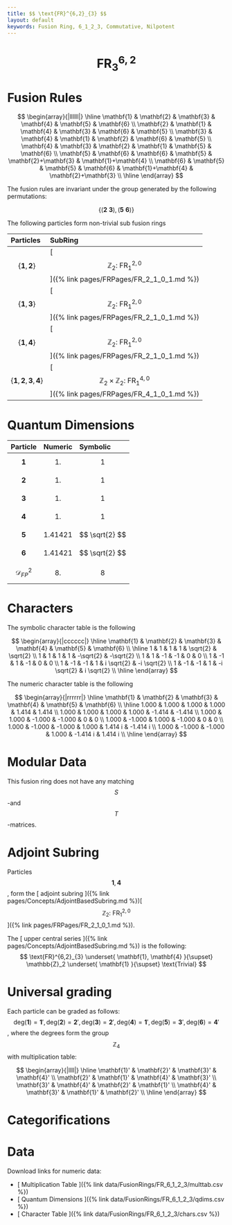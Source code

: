 ```yaml
---
title: $$ \text{FR}^{6,2}_{3} $$
layout: default
keywords: Fusion Ring, 6_1_2_3, Commutative, Nilpotent
---
```

# $$ \text{FR}^{6,2}_{3} $$


# Fusion Rules

$$
\begin{array}{|llllll|}
\hline
 \mathbf{1} & \mathbf{2} & \mathbf{3} & \mathbf{4} & \mathbf{5} & \mathbf{6} \\
 \mathbf{2} & \mathbf{1} & \mathbf{4} & \mathbf{3} & \mathbf{6} & \mathbf{5} \\
 \mathbf{3} & \mathbf{4} & \mathbf{1} & \mathbf{2} & \mathbf{6} & \mathbf{5} \\
 \mathbf{4} & \mathbf{3} & \mathbf{2} & \mathbf{1} & \mathbf{5} & \mathbf{6} \\
 \mathbf{5} & \mathbf{6} & \mathbf{6} & \mathbf{5} & \mathbf{2}+\mathbf{3} & \mathbf{1}+\mathbf{4} \\
 \mathbf{6} & \mathbf{5} & \mathbf{5} & \mathbf{6} & \mathbf{1}+\mathbf{4} & \mathbf{2}+\mathbf{3} \\
\hline
\end{array}
$$


The fusion rules are invariant under the group generated by the following permutations:

$$ \{(\mathbf{2} \  \mathbf{3}), (\mathbf{5} \  \mathbf{6})\} $$


The following particles form non-trivial sub fusion rings

| Particles | SubRing |
| :------ | :------ |
| $$ \{\mathbf{1},\mathbf{2}\} $$ | [ $$ \mathbb{Z}_2:\ \text{FR}^{2,0}_{1} $$ ]({% link pages/FRPages/FR_2_1_0_1.md %}) |
| $$ \{\mathbf{1},\mathbf{3}\} $$ | [ $$ \mathbb{Z}_2:\ \text{FR}^{2,0}_{1} $$ ]({% link pages/FRPages/FR_2_1_0_1.md %}) |
| $$ \{\mathbf{1},\mathbf{4}\} $$ | [ $$ \mathbb{Z}_2:\ \text{FR}^{2,0}_{1} $$ ]({% link pages/FRPages/FR_2_1_0_1.md %}) |
| $$ \{\mathbf{1},\mathbf{2},\mathbf{3},\mathbf{4}\} $$ | [ $$ \mathbb{Z}_2\times \mathbb{Z}_2:\ \text{FR}^{4,0}_{1} $$ ]({% link pages/FRPages/FR_4_1_0_1.md %}) |

# Quantum Dimensions

| Particle | Numeric | Symbolic |
| :------ | :------ | :------ |
| $$ \mathbf{1} $$ | $$ 1. $$ | $$ 1 $$ |
| $$ \mathbf{2} $$ | $$ 1. $$ | $$ 1 $$ |
| $$ \mathbf{3} $$ | $$ 1. $$ | $$ 1 $$ |
| $$ \mathbf{4} $$ | $$ 1. $$ | $$ 1 $$ |
| $$ \mathbf{5} $$ | $$ 1.41421 $$ | $$ \sqrt{2} $$ |
| $$ \mathbf{6} $$ | $$ 1.41421 $$ | $$ \sqrt{2} $$ |
| $$ \mathcal{D}_{FP}^2 $$ | $$ 8. $$ | $$ 8 $$ |

# Characters

The symbolic character table is the following

$$
\begin{array}{|cccccc|}
\hline
 \mathbf{1} & \mathbf{2} & \mathbf{3} & \mathbf{4} & \mathbf{5} & \mathbf{6} \\
\hline
 1 & 1 & 1 & 1 & \sqrt{2} & \sqrt{2} \\
 1 & 1 & 1 & 1 & -\sqrt{2} & -\sqrt{2} \\
 1 & 1 & -1 & -1 & 0 & 0 \\
 1 & -1 & 1 & -1 & 0 & 0 \\
 1 & -1 & -1 & 1 & i \sqrt{2} & -i \sqrt{2} \\
 1 & -1 & -1 & 1 & -i \sqrt{2} & i \sqrt{2} \\
\hline
\end{array}
$$

The numeric character table is the following

$$
\begin{array}{|rrrrrr|}
\hline
 \mathbf{1} & \mathbf{2} & \mathbf{3} & \mathbf{4} & \mathbf{5} & \mathbf{6} \\
\hline
 1.000 & 1.000 & 1.000 & 1.000 & 1.414 & 1.414 \\
 1.000 & 1.000 & 1.000 & 1.000 & -1.414 & -1.414 \\
 1.000 & 1.000 & -1.000 & -1.000 & 0 & 0 \\
 1.000 & -1.000 & 1.000 & -1.000 & 0 & 0 \\
 1.000 & -1.000 & -1.000 & 1.000 & 1.414 i & -1.414 i \\
 1.000 & -1.000 & -1.000 & 1.000 & -1.414 i & 1.414 i \\
\hline
\end{array}
$$

# Modular Data

This fusion ring does not have any matching $$ S $$-and $$ T $$-matrices.

# Adjoint Subring

Particles $$ \mathbf{1}, \mathbf{4} $$, form the [ adjoint subring ]({% link pages/Concepts/AdjointBasedSubring.md %})[ $$ \mathbb{Z}_2:\ \text{FR}^{2,0}_{1} $$ ]({% link pages/FRPages/FR_2_1_0_1.md %}).

The [ upper central series ]({% link pages/Concepts/AdjointBasedSubring.md %}) is the following:
$$
\text{FR}^{6,2}_{3} \underset{ \mathbf{1}, \mathbf{4} }{\supset}  \mathbb{Z}_2 \underset{ \mathbf{1} }{\supset}  \text{Trivial}
$$

# Universal grading

Each particle can be graded as follows: $$ \text{deg}(\mathbf{1}) = \mathbf{1}', \text{deg}(\mathbf{2}) = \mathbf{2}', \text{deg}(\mathbf{3}) = \mathbf{2}', \text{deg}(\mathbf{4}) = \mathbf{1}', \text{deg}(\mathbf{5}) = \mathbf{3}', \text{deg}(\mathbf{6}) = \mathbf{4}' $$, where the degrees form the group $$ \mathbb{Z}_4 $$ with multiplication table:

$$
\begin{array}{|llll|}
\hline
 \mathbf{1}' & \mathbf{2}' & \mathbf{3}' & \mathbf{4}' \\
 \mathbf{2}' & \mathbf{1}' & \mathbf{4}' & \mathbf{3}' \\
 \mathbf{3}' & \mathbf{4}' & \mathbf{2}' & \mathbf{1}' \\
 \mathbf{4}' & \mathbf{3}' & \mathbf{1}' & \mathbf{2}' \\
\hline
\end{array}
$$

# Categorifications



# Data

Download links for numeric data:

* [ Multiplication Table ]({% link data/FusionRings/FR_6_1_2_3/multtab.csv %})
* [ Quantum Dimensions ]({% link data/FusionRings/FR_6_1_2_3/qdims.csv %})
* [ Character Table ]({% link data/FusionRings/FR_6_1_2_3/chars.csv %})